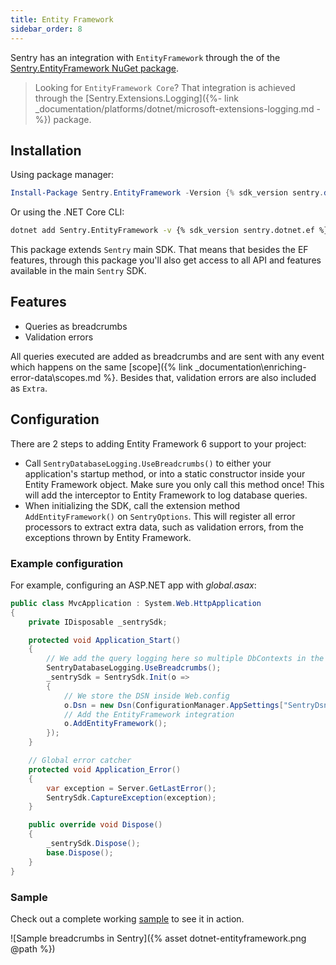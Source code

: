 ```yaml
---
title: Entity Framework
sidebar_order: 8
---
```


Sentry has an integration with `EntityFramework` through the of the [Sentry.EntityFramework NuGet package](https://www.nuget.org/packages/Sentry.EntityFramework).

> Looking for `EntityFramework Core`? That integration is achieved through the [Sentry.Extensions.Logging]({%- link _documentation/platforms/dotnet/microsoft-extensions-logging.md -%}) package.


## Installation

Using package manager:

```powershell
Install-Package Sentry.EntityFramework -Version {% sdk_version sentry.dotnet.ef %}
```

Or using the .NET Core CLI:

```sh
dotnet add Sentry.EntityFramework -v {% sdk_version sentry.dotnet.ef %}
```

This package extends `Sentry` main SDK. That means that besides the EF features, through this package you'll also get access to all API and features available in the main `Sentry` SDK.

## Features

* Queries as breadcrumbs
* Validation errors

All queries executed are added as breadcrumbs and are sent with any event which happens on the same [scope]({% link _documentation\enriching-error-data\scopes.md %}. Besides that, validation errors are also included as `Extra`.


## Configuration

There are 2 steps to adding Entity Framework 6 support to your project:

* Call `SentryDatabaseLogging.UseBreadcrumbs()` to either your application's startup method, or into a static constructor inside your Entity Framework object. Make sure you only call this method once! This will add the interceptor to Entity Framework to log database queries.
* When initializing the SDK, call the extension method `AddEntityFramework()` on `SentryOptions`. This will register all error processors to extract extra data, such as validation errors, from the exceptions thrown by Entity Framework.

### Example configuration

For example, configuring an ASP.NET app with _global.asax_:

```csharp
public class MvcApplication : System.Web.HttpApplication
{
    private IDisposable _sentrySdk;

    protected void Application_Start()
    {
        // We add the query logging here so multiple DbContexts in the same project are supported
        SentryDatabaseLogging.UseBreadcrumbs();
        _sentrySdk = SentrySdk.Init(o =>
        {
            // We store the DSN inside Web.config
            o.Dsn = new Dsn(ConfigurationManager.AppSettings["SentryDsn"]);
            // Add the EntityFramework integration
            o.AddEntityFramework();
        });
    }

    // Global error catcher
    protected void Application_Error()
    {
        var exception = Server.GetLastError();
        SentrySdk.CaptureException(exception);
    }

    public override void Dispose()
    {
        _sentrySdk.Dispose();
        base.Dispose();
    }
}
```

### Sample

Check out a complete working [sample](https://github.com/getsentry/sentry-dotnet-ef/tree/master/samples/Sentry.Samples.AspNet.Mvc) to see it in action.

![Sample breadcrumbs in Sentry]({% asset dotnet-entityframework.png @path %})
